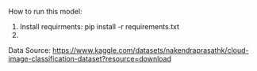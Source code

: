 How to run this model:
1. Install requirments: pip install -r requirements.txt
2.

Data Source:
https://www.kaggle.com/datasets/nakendraprasathk/cloud-image-classification-dataset?resource=download


